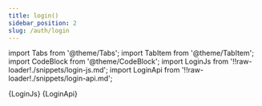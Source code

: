 ```yaml
---
title: login()
sidebar_position: 2
slug: /auth/login
---
```


import Tabs from '@theme/Tabs';
import TabItem from '@theme/TabItem';
import CodeBlock from '@theme/CodeBlock';
import LoginJs from '!!raw-loader!./snippets/login-js.md';
import LoginApi from '!!raw-loader!./snippets/login-api.md';


<Tabs>
  <TabItem value="javascript" label="Javascript" default>
    <CodeBlock className="language-jsx">
      {LoginJs}
    </CodeBlock>
  </TabItem>
  <TabItem value="API" label="API">
    <CodeBlock className="language-jsx">
      {LoginApi}
    </CodeBlock>
  </TabItem>
</Tabs>


